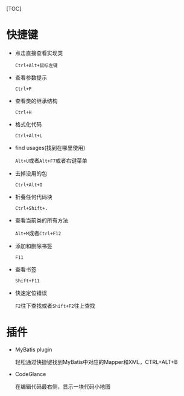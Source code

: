 [TOC]



# 快捷键

- 点击直接查看实现类

  `Ctrl+Alt+鼠标左键`

- 查看参数提示

  `Ctrl+P`

- 查看类的继承结构

  `Ctrl+H`

- 格式化代码

  `Ctrl+Alt+L`

- find usages(找到在哪里使用)

  `Alt+U`或者`Alt+F7`或者右键菜单

- 去掉没用的包

  `Ctrl+Alt+O`

- 折叠任何代码块

  `Ctrl+Shift+.`

- 查看当前类的所有方法

  `Alt+M`或者`Ctrl+F12`

- 添加和删除书签

  `F11`

- 查看书签

  `Shift+F11`

- 快速定位错误

  `F2`往下查找或者`Shift+F2`往上查找

# 插件

- MyBatis plugin

  轻松通过快捷键找到MyBatis中对应的Mapper和XML，CTRL+ALT+B

- CodeGlance

  在编辑代码最右侧，显示一块代码小地图 



